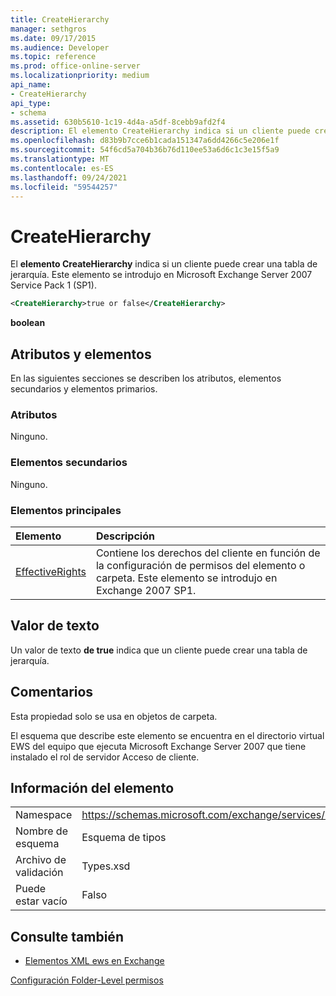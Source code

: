 ```yaml
---
title: CreateHierarchy
manager: sethgros
ms.date: 09/17/2015
ms.audience: Developer
ms.topic: reference
ms.prod: office-online-server
ms.localizationpriority: medium
api_name:
- CreateHierarchy
api_type:
- schema
ms.assetid: 630b5610-1c19-4d4a-a5df-8cebb9afd2f4
description: El elemento CreateHierarchy indica si un cliente puede crear una tabla de jerarquía. Este elemento se introdujo en Microsoft Exchange Server 2007 Service Pack 1 (SP1).
ms.openlocfilehash: d83b9b7cce6b1cada151347a6dd4266c5e206e1f
ms.sourcegitcommit: 54f6cd5a704b36b76d110ee53a6d6c1c3e15f5a9
ms.translationtype: MT
ms.contentlocale: es-ES
ms.lasthandoff: 09/24/2021
ms.locfileid: "59544257"
---
```

# <a name="createhierarchy"></a>CreateHierarchy

El **elemento CreateHierarchy** indica si un cliente puede crear una tabla de jerarquía. Este elemento se introdujo en Microsoft Exchange Server 2007 Service Pack 1 (SP1). 
  
```xml
<CreateHierarchy>true or false</CreateHierarchy>
```

 **boolean**
## <a name="attributes-and-elements"></a>Atributos y elementos

En las siguientes secciones se describen los atributos, elementos secundarios y elementos primarios.
  
### <a name="attributes"></a>Atributos

Ninguno.
  
### <a name="child-elements"></a>Elementos secundarios

Ninguno.
  
### <a name="parent-elements"></a>Elementos principales

|**Elemento**|**Descripción**|
|:-----|:-----|
|[EffectiveRights](effectiverights.md) <br/> |Contiene los derechos del cliente en función de la configuración de permisos del elemento o carpeta. Este elemento se introdujo en Exchange 2007 SP1.  <br/> |
   
## <a name="text-value"></a>Valor de texto

Un valor de texto **de true** indica que un cliente puede crear una tabla de jerarquía. 
  
## <a name="remarks"></a>Comentarios

Esta propiedad solo se usa en objetos de carpeta.
  
El esquema que describe este elemento se encuentra en el directorio virtual EWS del equipo que ejecuta Microsoft Exchange Server 2007 que tiene instalado el rol de servidor Acceso de cliente.
  
## <a name="element-information"></a>Información del elemento

|||
|:-----|:-----|
|Namespace  <br/> |https://schemas.microsoft.com/exchange/services/2006/types  <br/> |
|Nombre de esquema  <br/> |Esquema de tipos  <br/> |
|Archivo de validación  <br/> |Types.xsd  <br/> |
|Puede estar vacío  <br/> |Falso  <br/> |
   
## <a name="see-also"></a>Consulte también



- [Elementos XML ews en Exchange](ews-xml-elements-in-exchange.md)


[Configuración Folder-Level permisos](https://msdn.microsoft.com/library/c7530e86-5112-401c-b10a-9c054ae59f07%28Office.15%29.aspx)


